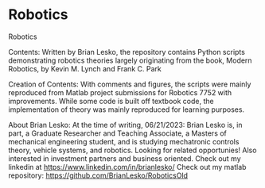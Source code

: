 # Robotics
Robotics

Contents: Written by Brian Lesko, the repository contains Python scripts demonstrating robotics theories largely originating from the book, Modern Robotics, by Kevin M. Lynch and Frank C. Park

Creation of Contents: With comments and figures, the scripts were mainly reproduced from Matlab project submissions for Robotics 7752 with improvements. While some code is built off textbook code, the implementation of theory was mainly reproduced for learning purposes.

About Brian Lesko: At the time of writing, 06/21/2023: Brian Lesko is, in part, a Graduate Researcher and Teaching Associate, a Masters of mechanical engineering student, and is studying mechatronic controls theory, vehicle systems, and robotics. Looking for related opportunies!
Also interested in investment partners and business oriented. Check out my linkedin at https://www.linkedin.com/in/brianlesko/ 
Check out my matlab repository: https://github.com/BrianLesko/RoboticsOld 



